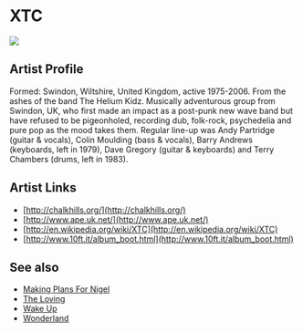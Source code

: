 # XTC

![](../../asssets/artists/XTC.png)

## Artist Profile

Formed: Swindon, Wiltshire, United Kingdom, active 1975-2006. From the ashes of the band The Helium Kidz.
Musically adventurous group from Swindon, UK, who first made an impact as a post-punk new wave band but have refused to be pigeonholed, recording dub, folk-rock, psychedelia and pure pop as the mood takes them. Regular line-up was Andy Partridge (guitar & vocals), Colin Moulding (bass & vocals), Barry Andrews (keyboards, left in 1979), Dave Gregory (guitar & keyboards) and Terry Chambers (drums, left in 1983).

## Artist Links

- [http://chalkhills.org/](http://chalkhills.org/)
- [http://www.ape.uk.net/](http://www.ape.uk.net/)
- [http://en.wikipedia.org/wiki/XTC](http://en.wikipedia.org/wiki/XTC)
- [http://www.10ft.it/album_boot.html](http://www.10ft.it/album_boot.html)


## See also

- [Making Plans For Nigel](XTC-Making_Plans_For_Nigel.md)
- [The Loving](XTC-The_Loving.md)
- [Wake Up](XTC-Wake_Up.md)
- [Wonderland](XTC-Wonderland.md)
